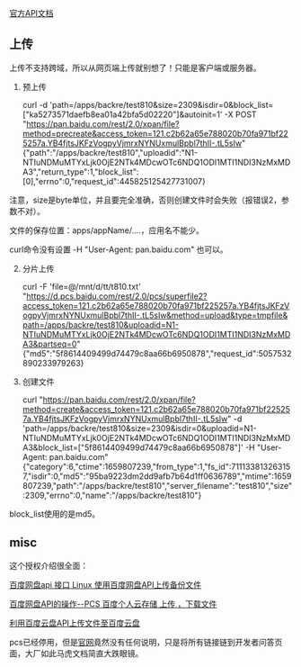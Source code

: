 
[官方API文档](https://pan.baidu.com/union/doc/pksg0s9ns)


## 上传

上传不支持跨域，所以从网页端上传就别想了！只能是客户端或服务器。


1. 预上传

    curl -d 'path=/apps/backre/test810&size=2309&isdir=0&block_list=["ka5273571daefb8ea01a42bfa5d02220"]&autoinit=1' -X POST "https://pan.baidu.com/rest/2.0/xpan/file?method=precreate&access_token=121.c2b62a65e788020b70fa971bf225257a.YB4fjtsJKFzVogpyVjmrxNYNUxmulBpbl7thII-.tL5sIw"
    {"path":"\/apps\/backre\/test810","uploadid":"N1-NTIuNDMuMTYxLjk0OjE2NTk4MDcwOTc6NDQ1ODI1MTI1NDI3NzMxMDA3","return_type":1,"block_list":[0],"errno":0,"request_id":445825125427731007}

注意，size是byte单位，并且要完全准确，否则创建文件时会失败（报错误2，参数不对）。

文件的保存位置：apps/appName/....，应用名不能少。

curl命令没有设置  -H "User-Agent: pan.baidu.com" 也可以。


2. 分片上传

    curl -F 'file=@/mnt/d/tt/t810.txt' "https://d.pcs.baidu.com/rest/2.0/pcs/superfile2?access_token=121.c2b62a65e788020b70fa971bf225257a.YB4fjtsJKFzVogpyVjmrxNYNUxmulBpbl7thII-.tL5sIw&method=upload&type=tmpfile&path=/apps/backre/test810&uploadid=N1-NTIuNDMuMTYxLjk0OjE2NTk4MDcwOTc6NDQ1ODI1MTI1NDI3NzMxMDA3&partseq=0"
    {"md5":"5f8614409499d74479c8aa66b6950878","request_id":5057532890233979263}


3. 创建文件

    curl "https://pan.baidu.com/rest/2.0/xpan/file?method=create&access_token=121.c2b62a65e788020b70fa971bf225257a.YB4fjtsJKFzVogpyVjmrxNYNUxmulBpbl7thII-.tL5sIw" -d 'path=/apps/backre/test810&size=2309&isdir=0&uploadid=N1-NTIuNDMuMTYxLjk0OjE2NTk4MDcwOTc6NDQ1ODI1MTI1NDI3NzMxMDA3&block_list=["5f8614409499d74479c8aa66b6950878"]' -H "User-Agent: pan.baidu.com"
    {"category":6,"ctime":1659807239,"from_type":1,"fs_id":711133813263157,"isdir":0,"md5":"95ba9223dm2dd9afb7b64d1ff0636789","mtime":1659807239,"path":"\/apps\/backre\/test810","server_filename":"test810","size":2309,"errno":0,"name":"\/apps\/backre\/test810"}

block_list使用的是md5。



## misc

这个授权介绍很全面：

[百度网盘api 接口 Linux 使用百度网盘API上传备份文件](https://www.daimajiaoliu.com/daima/479bba6e6900403)




[百度网盘API的操作--PCS 百度个人云存储 上传 ，下载文件](https://www.cxyzjd.com/article/u014492257/39856403)

[利用百度云盘API上传文件至百度云盘](https://blog.csdn.net/admans/article/details/80653490)


pcs已经停用，但是[官网](https://developer.baidu.com/wiki/index.php?title=%E5%B8%AE%E5%8A%A9%E6%96%87%E6%A1%A3%E9%A6%96%E9%A1%B5/%E4%B8%AA%E4%BA%BA%E4%BA%91%E5%AD%98%E5%82%A8_API)竟然没有任何说明，只是将所有链接链到开发者问答页面，大厂如此马虎文档简直大跌眼镜。



